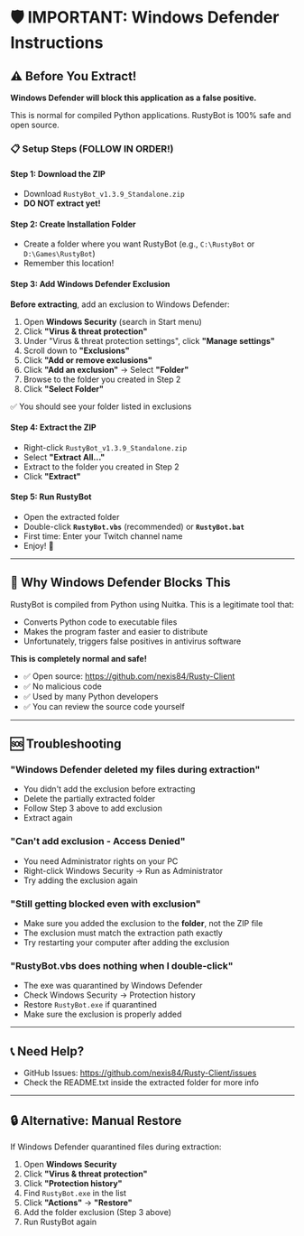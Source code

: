 # 🛡️ IMPORTANT: Windows Defender Instructions

## ⚠️ Before You Extract!

**Windows Defender will block this application as a false positive.**

This is normal for compiled Python applications. RustyBot is 100% safe and open source.

### 📋 Setup Steps (FOLLOW IN ORDER!)

#### **Step 1: Download the ZIP**
- Download `RustyBot_v1.3.9_Standalone.zip`
- **DO NOT extract yet!**

#### **Step 2: Create Installation Folder**
- Create a folder where you want RustyBot (e.g., `C:\RustyBot` or `D:\Games\RustyBot`)
- Remember this location!

#### **Step 3: Add Windows Defender Exclusion**

**Before extracting**, add an exclusion to Windows Defender:

1. Open **Windows Security** (search in Start menu)
2. Click **"Virus & threat protection"**
3. Under "Virus & threat protection settings", click **"Manage settings"**
4. Scroll down to **"Exclusions"**
5. Click **"Add or remove exclusions"**
6. Click **"Add an exclusion"** → Select **"Folder"**
7. Browse to the folder you created in Step 2
8. Click **"Select Folder"**

✅ You should see your folder listed in exclusions

#### **Step 4: Extract the ZIP**
- Right-click `RustyBot_v1.3.9_Standalone.zip`
- Select **"Extract All..."**
- Extract to the folder you created in Step 2
- Click **"Extract"**

#### **Step 5: Run RustyBot**
- Open the extracted folder
- Double-click **`RustyBot.vbs`** (recommended) or **`RustyBot.bat`**
- First time: Enter your Twitch channel name
- Enjoy! 🎉

---

## 🤔 Why Windows Defender Blocks This

RustyBot is compiled from Python using Nuitka. This is a legitimate tool that:
- Converts Python code to executable files
- Makes the program faster and easier to distribute
- Unfortunately, triggers false positives in antivirus software

**This is completely normal and safe!**

- ✅ Open source: https://github.com/nexis84/Rusty-Client
- ✅ No malicious code
- ✅ Used by many Python developers
- ✅ You can review the source code yourself

---

## 🆘 Troubleshooting

### "Windows Defender deleted my files during extraction"
- You didn't add the exclusion before extracting
- Delete the partially extracted folder
- Follow Step 3 above to add exclusion
- Extract again

### "Can't add exclusion - Access Denied"
- You need Administrator rights on your PC
- Right-click Windows Security → Run as Administrator
- Try adding the exclusion again

### "Still getting blocked even with exclusion"
- Make sure you added the exclusion to the **folder**, not the ZIP file
- The exclusion must match the extraction path exactly
- Try restarting your computer after adding the exclusion

### "RustyBot.vbs does nothing when I double-click"
- The exe was quarantined by Windows Defender
- Check Windows Security → Protection history
- Restore `RustyBot.exe` if quarantined
- Make sure the exclusion is properly added

---

## 📞 Need Help?

- GitHub Issues: https://github.com/nexis84/Rusty-Client/issues
- Check the README.txt inside the extracted folder for more info

---

## 🔒 Alternative: Manual Restore

If Windows Defender quarantined files during extraction:

1. Open **Windows Security**
2. Click **"Virus & threat protection"**
3. Click **"Protection history"**
4. Find `RustyBot.exe` in the list
5. Click **"Actions"** → **"Restore"**
6. Add the folder exclusion (Step 3 above)
7. Run RustyBot again
